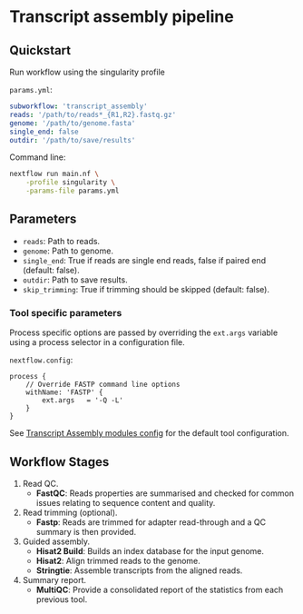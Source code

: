 # Transcript assembly pipeline

## Quickstart

Run workflow using the singularity profile

`params.yml`:

```yml
subworkflow: 'transcript_assembly'
reads: '/path/to/reads*_{R1,R2}.fastq.gz'
genome: '/path/to/genome.fasta'
single_end: false
outdir: '/path/to/save/results'
```

Command line:

```bash
nextflow run main.nf \
    -profile singularity \
    -params-file params.yml
```

## Parameters

- `reads`: Path to reads.
- `genome`: Path to genome.
- `single_end`: True if reads are single end reads, false if paired end (default: false).
- `outdir`: Path to save results.
- `skip_trimming`: True if trimming should be skipped (default: false).

### Tool specific parameters

Process specific options are passed by overriding the `ext.args` variable using a process selector in a configuration file.

`nextflow.config`:

```nextflow
process {
    // Override FASTP command line options
    withName: 'FASTP' {
        ext.args   = '-Q -L'
    }
}
```

See [Transcript Assembly modules config](../../config/transcript_assembly_modules.config) for the default tool configuration.

## Workflow Stages

1. Read QC.
    - **FastQC**: Reads properties are summarised and checked for common issues relating to sequence content and quality.
2. Read trimming (optional).
    - **Fastp**: Reads are trimmed for adapter read-through and a QC summary is then provided.
3. Guided assembly.
    - **Hisat2 Build**: Builds an index database for the input genome.
    - **Hisat2**: Align trimmed reads to the genome.
    - **Stringtie**: Assemble transcripts from the aligned reads.
4. Summary report.
    - **MultiQC**: Provide a consolidated report of the statistics from each previous tool.
